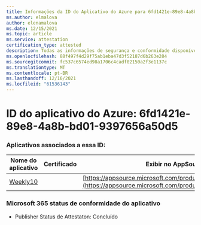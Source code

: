 ```yaml
---
title: Informações da ID do Aplicativo do Azure para 6fd1421e-89e8-4a8b-bd01-9397656a50d5
ms.author: elmalova
author: elenamalova
ms.date: 12/15/2021
ms.topic: article
ms.service: attestation
certification_type: attested
description: Todas as informações de segurança e conformidade disponíveis para o 6fd1421e-89e8-4a8b-bd01-9397656a50d5.
ms.openlocfilehash: 88f497f4d29f75ab1eba47d3f52187d6b263e284
ms.sourcegitcommit: fc537c6574ed98a1706c4cadf02150a2f3e1137c
ms.translationtype: MT
ms.contentlocale: pt-BR
ms.lasthandoff: 12/16/2021
ms.locfileid: "61536143"
---
```

# <a name="azure-app-id-6fd1421e-89e8-4a8b-bd01-9397656a50d5"></a>ID do aplicativo do Azure: 6fd1421e-89e8-4a8b-bd01-9397656a50d5


### <a name="apps-associated-with-this-id"></a>Aplicativos associados a essa ID:
| **Nome do aplicativo** | **Certificado** | **Exibir no AppSource** |
|--------------|---------------|-----------------------|
| [Weekly10](https://docs.microsoft.com/microsoft-365-app-certification/forward/WA200001441) |  | [https://appsource.microsoft.com/product/office/WA200001441](https://appsource.microsoft.com/product/office/WA200001441) |

### <a name="microsoft-365-app-compliance-status"></a>Microsoft 365 status de conformidade do aplicativo
- Publisher Status de Attestaton: Concluído
